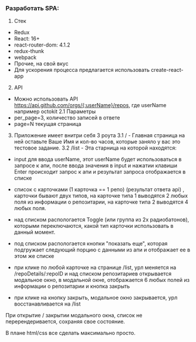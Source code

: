 ### Разработать SPA:
1. Стек 
- Redux
- React: 16+
- react-router-dom: 4.1.2
- redux-thunk
- webpack
- Прочие, на свой вкус
- Для ускорения процесса предлагается использовать create-react-app

2. API 
- Можно использовать API https://api.github.com/orgs/{:userName}/repos,
где userName например octokit
2.1 Параметры
- per_page=3, количество записей в ответе
- page=N текущая страница

3. Приложение имеет внитри себя 3 роута
3.1 /  - Главная страница на ней оставьте Ваше Имя и кол-во часов, 
которые заняло у вас это тестовое задание. 
3.2 /list - Эта старница на которой находятся:
- input для ввода userName, этот userName будет использоваться в запросе к апи, 
после ввода значения в input и нажатии клавиши Enter происходит запрос к апи 
и результат запроса отображается в списке
- список с карточками (1 карточка == 1 репо) (результат ответа api) , карточки бывают двух типов, на 
карточке типа 1 выводятся 2 любых поля из информации о репозитарии, на карточке
типа 2 выводятся 4 любых поля.
- над списком распологается Toggle (или группа из 2х радиобатонов), 
которыми переключаются, какой тип карточки использовать в данный момент.
- под списком распологается кнопки "показать еще", 
которая подгружает следующий порцию с данными из апи и отображает ее в этом же списке

- при клике по любой карточке на странице /list, урл меняется на /repoDetails/:repoID
и над списком репозитариев открывается модальное окно, в модальной окне, отображается 6 
любых полей из информации о репозитарии и кнопка закрыть

- при клике на кнопку закрыть, модальное окно закрывается, 
урл восстанавливается на /list 

При открытие / закрытии модального окна, список не перерендеривается, 
сохраняя свое состояние. 

В плане html/css все сделать максимально просто.
